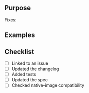 ## Purpose

Fixes:

## Examples

## Checklist
- [ ] Linked to an issue
- [ ] Updated the changelog
- [ ] Added tests
- [ ] Updated the spec
- [ ] Checked native-image compatibility
